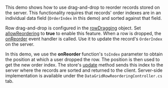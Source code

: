 This demo shows how to use drag-and-drop to reorder records stored on the server. This functionality requires that records' order indexes are in an individual data field (`OrderIndex` in this demo) and sorted against that field.

Row drag-and-drop is configured in the [rowDragging][3] object. Set [allowReordering][2] to **true** to enable this feature. When a row is dropped, the [onReorder][0] event handler is called. Use it to update the record's `OrderIndex` on the server.

In this demo, we use the **onReorder** function's `toIndex` parameter to obtain the position at which a user dropped the row. The position is then used to get the new order index. The store's [update][1] method sends this index to the server where the records are sorted and returned to the client. Server-side implementation is available under the `DataGridRowReorderingController.cs` tab.

[0]: /Documentation/ApiReference/UI_Widgets/dxDataGrid/Configuration/rowDragging/#onReorder
[1]: /Documentation/ApiReference/Data_Layer/CustomStore/Configuration/#update
[2]: /Documentation/ApiReference/UI_Widgets/dxDataGrid/Configuration/rowDragging/#allowReordering
[3]: /Documentation/ApiReference/UI_Widgets/dxDataGrid/Configuration/rowDragging/